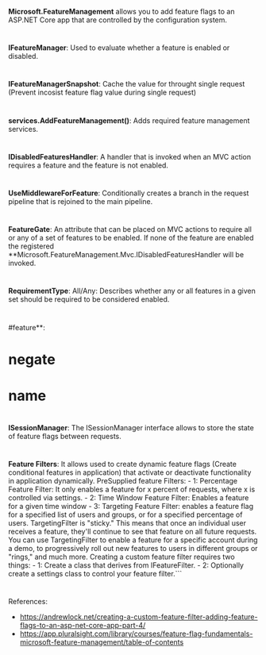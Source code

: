 **Microsoft.FeatureManagement** allows you to add feature flags to an ASP.NET Core app that are controlled by the configuration system.
#
**IFeatureManager**:  Used to evaluate whether a feature is enabled or disabled.
#
**IFeatureManagerSnapshot**: Cache the value for throught single request (Prevent incosist feature flag value during single request)
#
**services.AddFeatureManagement()**:  Adds required feature management services.
#
**IDisabledFeaturesHandler**: A handler that is invoked when an MVC action requires a feature and the feature is not enabled.
#
**UseMiddlewareForFeature**:  Conditionally creates a branch in the request pipeline that is rejoined to the  main pipeline.
#
**FeatureGate**:  An attribute that can be placed on MVC actions to require all or any of a set of features to be enabled. If none of the feature are enabled the registered **Microsoft.FeatureManagement.Mvc.IDisabledFeaturesHandler will be invoked.
#
**RequirementType**: All/Any: Describes whether any or all features in a given set should be required to be considered enabled.
#
#feature**:
#	negate
#	name
#
**ISessionManager**: The ISessionManager interface allows to store the state of feature flags between requests.
#
**Feature Filters**: It allows used to create dynamic feature flags (Create conditional features in application) that activate or deactivate functionality in application dynamically.
	PreSupplied feature Filters:
		- 1: Percentage Feature Filter:  It only enables a feature for x percent of requests, where x is controlled via settings. 
		- 2: Time Window Feature Filter: Enables a feature for a given time window
		- 3: Targeting Feature Filter: enables a feature flag for a specified list of users and groups, or for a specified percentage of users. TargetingFilter is "sticky." This means that once an individual user receives a feature, they'll continue to see that feature on all future requests. You can use TargetingFilter to enable a feature for a specific account during a demo, to progressively roll out new features to users in different groups or "rings," and much more.
	Creating a custom feature filter requires two things:
		- 1: Create a class that derives from IFeatureFilter.
		- 2: Optionally create a settings class to control your feature filter.```
#
References:
- https://andrewlock.net/creating-a-custom-feature-filter-adding-feature-flags-to-an-asp-net-core-app-part-4/
- https://app.pluralsight.com/library/courses/feature-flag-fundamentals-microsoft-feature-management/table-of-contents